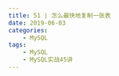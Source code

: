 ```yaml
---
title: 51 | 怎么最快地复制一张表
date: 2019-06-03
categories:
    - MySQL
tags:
    - MySQL
    - MySQL实战45讲
---
```

